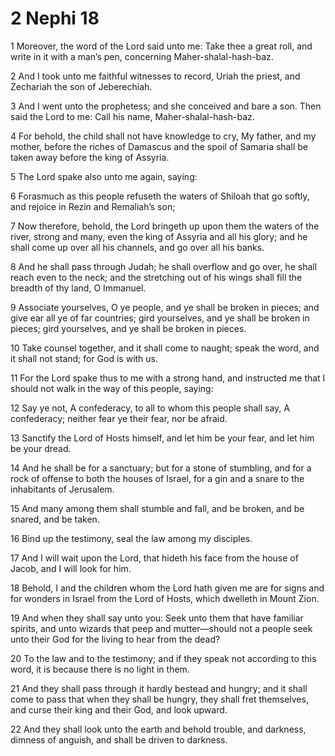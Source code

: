 # 2 Nephi 18

1 Moreover, the word of the Lord said unto me: Take thee a great roll, and write in it with a man’s pen, concerning Maher-shalal-hash-baz.

2 And I took unto me faithful witnesses to record, Uriah the priest, and Zechariah the son of Jeberechiah.

3 And I went unto the prophetess; and she conceived and bare a son. Then said the Lord to me: Call his name, Maher-shalal-hash-baz.

4 For behold, the child shall not have knowledge to cry, My father, and my mother, before the riches of Damascus and the spoil of Samaria shall be taken away before the king of Assyria.

5 The Lord spake also unto me again, saying:

6 Forasmuch as this people refuseth the waters of Shiloah that go softly, and rejoice in Rezin and Remaliah’s son;

7 Now therefore, behold, the Lord bringeth up upon them the waters of the river, strong and many, even the king of Assyria and all his glory; and he shall come up over all his channels, and go over all his banks.

8 And he shall pass through Judah; he shall overflow and go over, he shall reach even to the neck; and the stretching out of his wings shall fill the breadth of thy land, O Immanuel.

9 Associate yourselves, O ye people, and ye shall be broken in pieces; and give ear all ye of far countries; gird yourselves, and ye shall be broken in pieces; gird yourselves, and ye shall be broken in pieces.

10 Take counsel together, and it shall come to naught; speak the word, and it shall not stand; for God is with us.

11 For the Lord spake thus to me with a strong hand, and instructed me that I should not walk in the way of this people, saying:

12 Say ye not, A confederacy, to all to whom this people shall say, A confederacy; neither fear ye their fear, nor be afraid.

13 Sanctify the Lord of Hosts himself, and let him be your fear, and let him be your dread.

14 And he shall be for a sanctuary; but for a stone of stumbling, and for a rock of offense to both the houses of Israel, for a gin and a snare to the inhabitants of Jerusalem.

15 And many among them shall stumble and fall, and be broken, and be snared, and be taken.

16 Bind up the testimony, seal the law among my disciples.

17 And I will wait upon the Lord, that hideth his face from the house of Jacob, and I will look for him.

18 Behold, I and the children whom the Lord hath given me are for signs and for wonders in Israel from the Lord of Hosts, which dwelleth in Mount Zion.

19 And when they shall say unto you: Seek unto them that have familiar spirits, and unto wizards that peep and mutter—should not a people seek unto their God for the living to hear from the dead?

20 To the law and to the testimony; and if they speak not according to this word, it is because there is no light in them.

21 And they shall pass through it hardly bestead and hungry; and it shall come to pass that when they shall be hungry, they shall fret themselves, and curse their king and their God, and look upward.

22 And they shall look unto the earth and behold trouble, and darkness, dimness of anguish, and shall be driven to darkness.
